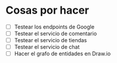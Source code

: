 # Cosas por hacer
- [ ] Testear los endpoints de Google
- [ ] Testear el servicio de comentario
- [ ] Testear el servicio de tiendas
- [ ] Testear el servicio de chat
- [ ] Hacer el grafo de entidades en Draw.io
